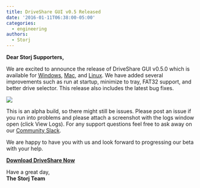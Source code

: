 ```yaml
---
title: DriveShare GUI v0.5 Released
date: '2016-01-11T06:38:00-05:00'
categories:
  - engineering
authors:
  - Storj
---
```

**Dear Storj Supporters,**  
  
We are excited to announce the release of DriveShare GUI v0.5.0 which is available for [Windows](http://driveshare.org/download.html), [Mac](http://driveshare.org/download.html), and [Linux](http://driveshare.org/download.html). We have added several improvements such as run at startup, minimize to tray, FAT32 support, and better drive selector. This release also includes the latest bug fixes.   
  
<!--more-->

![](img/dsgue.png)

  
This is an alpha build, so there might still be issues. Please post an issue if you run into problems and please attach a screenshot with the logs window open (click View Logs). For any support questions feel free to ask away on our [Community Slack](http://slack.storj.io/).

We are happy to have you with us and look forward to progressing our beta with your help.  
  
**[Download DriveShare Now](http://driveshare.org/download.html)**

  
Have a great day,  
**The Storj Team**
